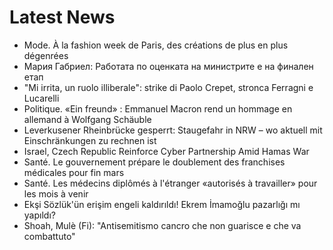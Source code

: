 # Latest News
-  Mode. À la fashion week de Paris, des créations de plus en plus dégenrées
-  Мария Габриел: Работата по оценката на министрите е на финален етап
-  "Mi irrita, un ruolo illiberale": strike di Paolo Crepet, stronca Ferragni e Lucarelli
-  Politique. «Ein freund» : Emmanuel Macron rend un hommage en allemand à Wolfgang Schäuble
-  Leverkusener Rheinbrücke gesperrt: Staugefahr in NRW – wo aktuell mit Einschränkungen zu rechnen ist
-  Israel, Czech Republic Reinforce Cyber Partnership Amid Hamas War
-  Santé. Le gouvernement prépare le doublement des franchises médicales pour fin mars
-  Santé. Les médecins diplômés à l'étranger «autorisés à travailler» pour les mois à venir
-  Ekşi Sözlük'ün erişim engeli kaldırıldı! Ekrem İmamoğlu pazarlığı mı yapıldı?
-  Shoah, Mulè (Fi): "Antisemitismo cancro che non guarisce e che va combattuto"
